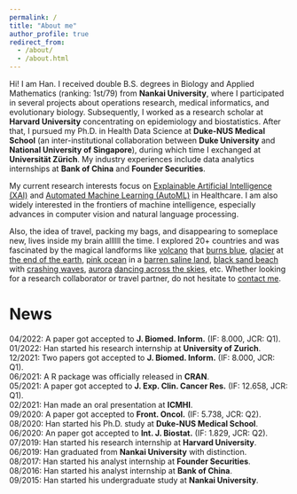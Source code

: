```yaml
---
permalink: /
title: "About me"
author_profile: true
redirect_from: 
  - /about/
  - /about.html
---
```


Hi! I am Han. I received double B.S. degrees in Biology and Applied Mathematics (ranking: 1st/79) from **Nankai University**, where I participated in several projects about operations research, medical informatics, and evolutionary biology. Subsequently, I worked as a research scholar at **Harvard University** concentrating on epidemiology and biostatistics. After that, I pursued my Ph.D. in Health Data Science at **Duke-NUS Medical School** (an inter-institutional collaboration between **Duke University** and **National University of Singapore**), during which time I exchanged at **Universität Zürich**. My industry experiences include data analytics internships at **Bank of China** and **Founder Securities**.

My current research interests focus on [Explainable Artificial Intelligence (XAI)](https://en.wikipedia.org/wiki/Explainable_artificial_intelligence) and [Automated Machine Learning (AutoML)](https://en.wikipedia.org/wiki/Automated_machine_learning) in Healthcare. I am also widely interested in the frontiers of machine intelligence, especially advances in computer vision and natural language processing.

Also, the idea of travel, packing my bags, and disappearing to someplace new, lives inside my brain allllll the time. I explored 20+ countries and was fascinated by the magical landforms like [volcano](/files/travel/volcano.jpg) that [burns blue](/files/travel/blue_fire.jpg), [glacier](/files/travel/glacier.jpg) at [the end of the earth](/files/travel/earth_end.jpg), [pink ocean](/files/travel/pink_lake.jpg) in a [barren saline land](/files/travel/barren.jpg), [black sand beach](/files/travel/black_beach.jpg) with [crashing waves](/files/travel/waves.jpg), [aurora](/files/travel/aurora.jpg) [dancing across the skies](/files/travel/aurora_dancing.jpg), etc. Whether looking for a research collaborator or travel partner, do not hesitate to <a href="mailto:yuan.han@u.duke.nus.edu">contact me</a>.

News
=
04/2022: A paper got accepted to **J. Biomed. Inform.** (IF: 8.000, JCR: Q1).  
01/2022: Han started his research internship at **University of Zurich**.  
12/2021: Two papers got accepted to **J. Biomed. Inform.** (IF: 8.000, JCR: Q1).  
06/2021: A R package was officially released in **CRAN**.  
05/2021: A paper got accepted to **J. Exp. Clin. Cancer Res.** (IF: 12.658, JCR: Q1).  
02/2021: Han made an oral presentation at **ICMHI**.  
09/2020: A paper got accepted to **Front. Oncol.** (IF: 5.738, JCR: Q2).  
08/2020: Han started his Ph.D. study at **Duke-NUS Medical School**.  
06/2020: An paper got accepted to **Int. J. Biostat.** (IF: 1.829, JCR: Q2).  
07/2019: Han started his research internship at **Harvard University**.  
06/2019: Han graduated from **Nankai University** with distinction.  
08/2017: Han started his analyst internship at **Founder Securities**.  
08/2016: Han started his analyst internship at **Bank of China**.  
09/2015: Han started his undergraduate study at **Nankai University**.  